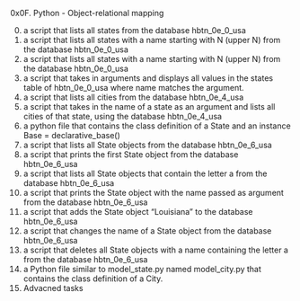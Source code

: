 0x0F. Python - Object-relational mapping

0. a script that lists all states from the database hbtn_0e_0_usa
1. a script that lists all states with a name starting with N (upper N) from the database hbtn_0e_0_usa
2. a script that lists all states with a name starting with N (upper N) from the database hbtn_0e_0_usa
3. a script that takes in arguments and displays all values in the states table of hbtn_0e_0_usa where name matches the argument.
4. a script that lists all cities from the database hbtn_0e_4_usa
5. a script that takes in the name of a state as an argument and lists all cities of that state, using the database hbtn_0e_4_usa
6. a python file that contains the class definition of a State and an instance Base = declarative_base()
7. a script that lists all State objects from the database hbtn_0e_6_usa
8. a script that prints the first State object from the database hbtn_0e_6_usa
9. a script that lists all State objects that contain the letter a from the database hbtn_0e_6_usa
10. a script that prints the State object with the name passed as argument from the database hbtn_0e_6_usa
11. a script that adds the State object “Louisiana” to the database hbtn_0e_6_usa
12. a script that changes the name of a State object from the database hbtn_0e_6_usa
13. a script that deletes all State objects with a name containing the letter a from the database hbtn_0e_6_usa
14. a Python file similar to model_state.py named model_city.py that contains the class definition of a City.
15. Advacned tasks
